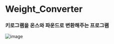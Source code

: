 <h1>Weight_Converter</h1>

<h3>키로그램을 온스와 파운드로 변환해주는 프로그램</h3>

![image](https://github.com/leeyongha2006/Javascript-project/assets/126844590/42ab4f4e-52da-42c5-81a4-bb3b3e98eb90)




